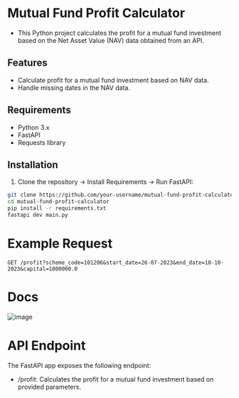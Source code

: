 # Mutual Fund Profit Calculator

- This Python project calculates the profit for a mutual fund investment based on the Net Asset Value (NAV) data obtained from an API. 

## Features

- Calculate profit for a mutual fund investment based on NAV data.
- Handle missing dates in the NAV data.

## Requirements

- Python 3.x
- FastAPI
- Requests library

## Installation

1. Clone the repository -> Install Requirements -> Run FastAPI:

```bash
git clone https://github.com/your-username/mutual-fund-profit-calculator.git
cd mutual-fund-profit-calculator
pip install -r requirements.txt
fastapi dev main.py
```

# Example Request
```
GET /profit?scheme_code=101206&start_date=26-07-2023&end_date=18-10-2023&capital=1000000.0
```

# Docs
![image](https://github.com/meetttttt/Calculate_Mutual_Fund_Profit/assets/74391584/acd7b3ff-ea84-4f15-bd68-96cdf1bb4646)

# API Endpoint
The FastAPI app exposes the following endpoint:

- /profit: Calculates the profit for a mutual fund investment based on provided parameters.
